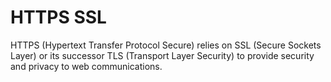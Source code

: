 #  HTTPS SSL

HTTPS (Hypertext Transfer Protocol Secure) relies on SSL (Secure Sockets Layer) or its successor TLS (Transport Layer Security) to provide security and privacy to web communications.
